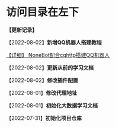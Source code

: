 # 访问目录在左下

**【更新记录】**

【2022-08-02】**新增QQ机器人搭建教程**

[【详细】 NoneBot配合cqhttp搭建QQ机器人](学习记录/NoneBot的搭建与使用.md)

【2022-08-02】**更新从前的学习文档**

【2022-08-02】**修改插件配置**

【2022-08-01】**修改代理地址**

【2022-08-01】**初始化大数据学习文档**

【2022-07-31】**初始化项目仓库**
